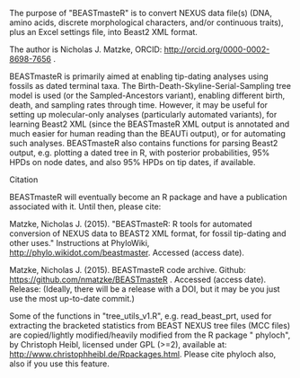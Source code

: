 The purpose of "BEASTmasteR" is to convert NEXUS data file(s) (DNA, amino acids,
discrete morphological characters, and/or continuous traits), plus an Excel
settings file, into Beast2 XML format.

The author is Nicholas J. Matzke, ORCID: http://orcid.org/0000-0002-8698-7656 .

BEASTmasteR is primarily aimed at enabling tip-dating analyses using fossils as
dated terminal taxa. The Birth-Death-Skyline-Serial-Sampling tree model is used
(or the Sampled-Ancestors variant), enabling different birth, death, and sampling
rates through time. However, it may be useful for setting up molecular-only
analyses (particularly automated variants), for learning Beast2 XML (since the
BEASTmasteR XML output is annotated and much easier for human reading than the
BEAUTi output), or for automating such analyses. BEASTmasteR also contains
functions for parsing Beast2 output, e.g. plotting a dated tree in R, with
posterior probabilities, 95% HPDs on node dates, and also 95% HPDs on tip dates,
if available.

Citation

BEASTmasteR will eventually become an R package and have a publication associated
with it. Until then, please cite:

Matzke, Nicholas J. (2015). "BEASTmasteR: R tools for automated conversion of
NEXUS data to BEAST2 XML format, for fossil tip-dating and other uses."
Instructions at PhyloWiki, http://phylo.wikidot.com/beastmaster. Accessed (access
date).

Matzke, Nicholas J. (2015). BEASTmasteR code archive. Github:
https://github.com/nmatzke/BEASTmasteR . Accessed (access date). Release:
(Ideally, there will be a release with a DOI, but it may be you just use the most
up-to-date commit.)

Some of the functions in "tree_utils_v1.R", e.g. read_beast_prt, used for
extracting the bracketed statistics from BEAST NEXUS tree files (MCC files) are
copied/lightly modified/heavily modified from the R package " phyloch", by
Christoph Heibl, licensed under GPL (>=2), available at:
http://www.christophheibl.de/Rpackages.html. Please cite phyloch also, also if you
use this feature.
